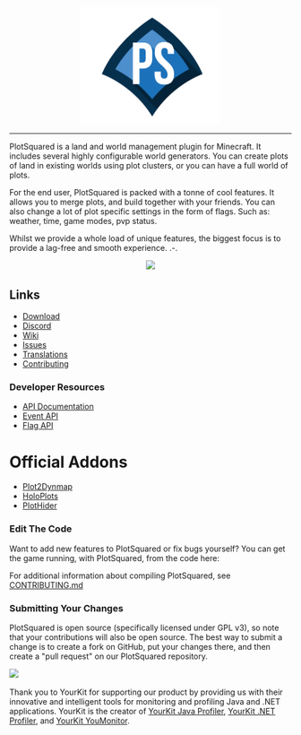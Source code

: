 <p align="center">
    <img src="https://raw.githubusercontent.com/IntellectualSites/Assets/main/plugins/PlotSquared/PlotSquared.svg" width="250">
</p>

---

PlotSquared is a land and world management plugin for Minecraft.
It includes several highly configurable world generators.
You can create plots of land in existing worlds using plot clusters, or you can have a full world of plots.

For the end user, PlotSquared is packed with a tonne of cool features.
It allows you to merge plots, and build together with your friends.
You can also change a lot of plot specific settings in the form of
flags. Such as: weather, time, game modes, pvp status.

Whilst we provide a whole load of unique features, the biggest focus
is to provide a lag-free and smooth experience. .-.


<p align="center">
    <a href="https://bstats.org/plugin/bukkit/PlotSquared" title="PlotSquared on bStats">
        <img src="https://bstats.org/signatures/bukkit/PlotSquared.svg" />
    </a>
</p>

## Links

* [Download](https://www.spigotmc.org/resources/77506/)
* [Discord](https://discord.gg/intellectualsites)
* [Wiki](https://intellectualsites.gitbook.io/plotsquared/)
* [Issues](https://github.com/IntellectualSites/PlotSquared/issues)
* [Translations](https://intellectualsites.crowdin.com/plotsquared/)
* [Contributing](https://github.com/IntellectualSites/.github/blob/main/CONTRIBUTING.md)

### Developer Resources

* [API Documentation](https://intellectualsites.gitbook.io/plotsquared/api/api-documentation)
* [Event API](https://intellectualsites.gitbook.io/plotsquared/api/event-api)
* [Flag API](https://intellectualsites.gitbook.io/plotsquared/api/flag-api)

# Official Addons

* [Plot2Dynmap](http://www.spigotmc.org/resources/plot2dynmap.1292/)
* [HoloPlots](https://www.spigotmc.org/resources/holoplots.4880/)
* [PlotHider](https://www.spigotmc.org/resources/plot-hider.20701/)

### Edit The Code

Want to add new features to PlotSquared or fix bugs yourself? You can get the game running, with PlotSquared, from the code here:

For additional information about compiling PlotSquared,
see [CONTRIBUTING.md](https://github.com/IntellectualSites/.github/blob/main/CONTRIBUTING.md)

### Submitting Your Changes

PlotSquared is open source (specifically licensed under GPL v3), so note that your contributions will also be open source. The
best way to submit a change is to create a fork on GitHub, put your changes there, and then create a "pull request" on our
PlotSquared repository.

<a href="https://yourkit.com/">
    <img src="https://www.yourkit.com/images/yklogo.png">
</a>

Thank you to YourKit for supporting our product by providing us with their innovative and intelligent tools
for monitoring and profiling Java and .NET applications.
YourKit is the creator
of [YourKit Java Profiler](https://www.yourkit.com/java/profiler/), [YourKit .NET Profiler](https://www.yourkit.com/.net/profiler/),
and [YourKit YouMonitor](https://www.yourkit.com/youmonitor/).
